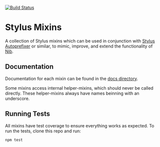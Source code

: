 [![Build Status](https://travis-ci.org/jackbrewer/stylus-mixins.png?branch=master)](https://travis-ci.org/jackbrewer/stylus-mixins)

# Stylus Mixins

A collection of Stylus mixins which can be used in conjunction with [Stylus Autoprefixer](https://github.com/jenius/autoprefixer-stylus) or similar, to mimic, improve, and extend the functionality of [Nib](http://visionmedia.github.io/nib/).

## Documentation

Documentation for each mixin can be found in the [docs directory](https://github.com/jackbrewer/stylus-mixins/tree/master/lib).

Some mixins access internal helper-mixins, which should never be called directly. These helper-mixins always have names beinning with an underscore.

## Running Tests

All mixins have test coverage to ensure everything works as expected. To run the tests, clone this repo and run:

```
npm test
```

